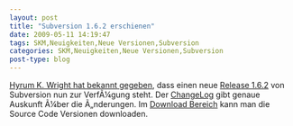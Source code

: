 ```yaml
---
layout: post
title: "Subversion 1.6.2 erschienen"
date: 2009-05-11 14:19:47
tags: SKM,Neuigkeiten,Neue Versionen,Subversion
categories: SKM,Neuigkeiten,Neue Versionen,Subversion
post-type: blog
---
```

<a href="http://subversion.tigris.org/servlets/NewsItemView?newsItemID=2278">Hyrum K. Wright hat bekannt gegeben</a>, dass einen neue <a href="http://subversion.tigris.org/svn_1.6_releasenotes.html">Release 1.6.2</a> von Subversion nun zur VerfÃ¼gung steht. Der <a href="http://svn.collab.net/repos/svn/tags/1.6.2/CHANGES">ChangeLog</a> gibt genaue Auskunft Ã¼ber die Ã„nderungen. Im <a href="http://subversion.tigris.org/servlets/ProjectDocumentList?folderID=260&expandFolder=74">Download Bereich</a> kann man die Source Code Versionen downloaden.
